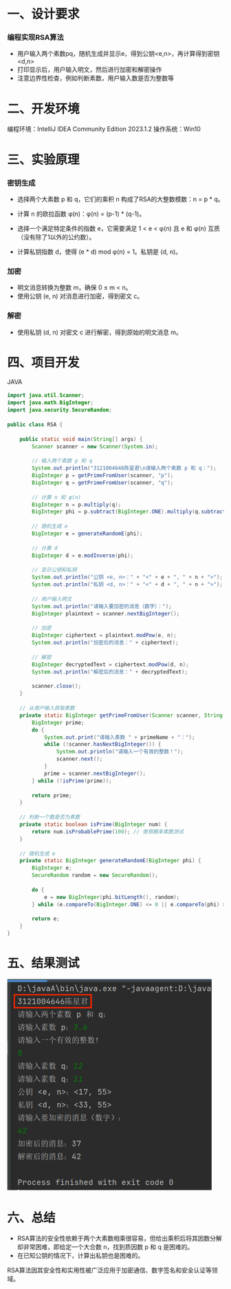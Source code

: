 # 一、设计要求
### 编程实现RSA算法
- 用户输入两个素数pq，随机生成并显示e，得到公钥<e,n>，再计算得到密钥<d,n>
- 打印显示后，用户输入明文，然后进行加密和解密操作
- 注意边界性检查，例如判断素数，用户输入数是否为整数等

# 二、开发环境
编程环境：IntelliJ IDEA Community Edition 2023.1.2
操作系统：Win10

# 三、实验原理
### 密钥生成
- 选择两个大素数 p 和 q，它们的乘积 n 构成了RSA的大整数模数：n = p * q。

- 计算 n 的欧拉函数 φ(n)：φ(n) = (p-1) * (q-1)。

- 选择一个满足特定条件的指数 e，它需要满足 1 < e < φ(n) 且 e 和 φ(n) 互质（没有除了1以外的公约数）。
- 计算私钥指数 d，使得 (e * d) mod φ(n) = 1。私钥是 (d, n)。

### 加密
- 明文消息转换为整数 m，确保 0 ≤ m < n。
- 使用公钥 (e, n) 对消息进行加密，得到密文 c。

### 解密
- 使用私钥 (d, n) 对密文 c 进行解密，得到原始的明文消息 m。

# 四、项目开发
JAVA
```java
import java.util.Scanner;
import java.math.BigInteger;
import java.security.SecureRandom;

public class RSA {

    public static void main(String[] args) {
        Scanner scanner = new Scanner(System.in);

        // 输入两个素数 p 和 q
        System.out.println("3121004646陈星君\n请输入两个素数 p 和 q：");
        BigInteger p = getPrimeFromUser(scanner, "p");
        BigInteger q = getPrimeFromUser(scanner, "q");

        // 计算 n 和 φ(n)
        BigInteger n = p.multiply(q);
        BigInteger phi = p.subtract(BigInteger.ONE).multiply(q.subtract(BigInteger.ONE));

        // 随机生成 e
        BigInteger e = generateRandomE(phi);

        // 计算 d
        BigInteger d = e.modInverse(phi);

        // 显示公钥和私钥
        System.out.println("公钥 <e, n>：" + "<" + e + ", " + n + ">");
        System.out.println("私钥 <d, n>：" + "<" + d + ", " + n + ">");

        // 用户输入明文
        System.out.println("请输入要加密的消息（数字）：");
        BigInteger plaintext = scanner.nextBigInteger();

        // 加密
        BigInteger ciphertext = plaintext.modPow(e, n);
        System.out.println("加密后的消息：" + ciphertext);

        // 解密
        BigInteger decryptedText = ciphertext.modPow(d, n);
        System.out.println("解密后的消息：" + decryptedText);

        scanner.close();
    }

    // 从用户输入获取素数
    private static BigInteger getPrimeFromUser(Scanner scanner, String primeName) {
        BigInteger prime;
        do {
            System.out.print("请输入素数 " + primeName + "：");
            while (!scanner.hasNextBigInteger()) {
                System.out.println("请输入一个有效的整数！");
                scanner.next();
            }
            prime = scanner.nextBigInteger();
        } while (!isPrime(prime));

        return prime;
    }

    // 判断一个数是否为素数
    private static boolean isPrime(BigInteger num) {
        return num.isProbablePrime(100); // 使用概率素数测试
    }

    // 随机生成 e
    private static BigInteger generateRandomE(BigInteger phi) {
        BigInteger e;
        SecureRandom random = new SecureRandom();

        do {
            e = new BigInteger(phi.bitLength(), random);
        } while (e.compareTo(BigInteger.ONE) <= 0 || e.compareTo(phi) >= 0 || !e.gcd(phi).equals(BigInteger.ONE));

        return e;
    }
}

```
# 五、结果测试
![](RSA.png)
# 六、总结
- RSA算法的安全性依赖于两个大素数相乘很容易，但给出乘积后将其因数分解却非常困难，即给定一个大合数 n，找到质因数 p 和 q 是困难的。
- 在已知公钥的情况下，计算出私钥也是困难的。

RSA算法因其安全性和实用性被广泛应用于加密通信、数字签名和安全认证等领域。